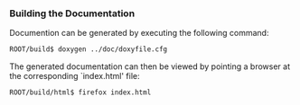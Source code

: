 ### Building the Documentation

Documention can be generated by executing the following command:
```sh
ROOT/build$ doxygen ../doc/doxyfile.cfg
```

The generated documentation can then be viewed by pointing a browser at the corresponding `index.html' file:
```sh
ROOT/build/html$ firefox index.html
```
